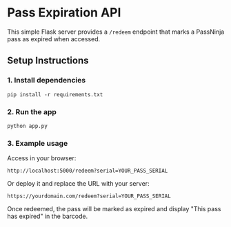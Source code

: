 
# Pass Expiration API

This simple Flask server provides a `/redeem` endpoint that marks a PassNinja pass as expired when accessed.

## Setup Instructions

### 1. Install dependencies
```
pip install -r requirements.txt
```

### 2. Run the app
```
python app.py
```

### 3. Example usage
Access in your browser:
```
http://localhost:5000/redeem?serial=YOUR_PASS_SERIAL
```

Or deploy it and replace the URL with your server:
```
https://yourdomain.com/redeem?serial=YOUR_PASS_SERIAL
```

Once redeemed, the pass will be marked as expired and display "This pass has expired" in the barcode.
